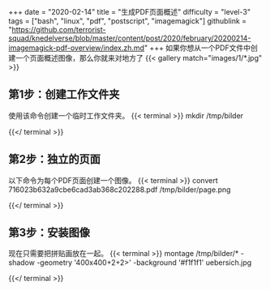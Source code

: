 +++
date = "2020-02-14"
title = "生成PDF页面概述"
difficulty = "level-3"
tags = ["bash", "linux", "pdf", "postscript", "imagemagick"]
githublink = "https://github.com/terrorist-squad/knedelverse/blob/master/content/post/2020/february/20200214-imagemagick-pdf-overview/index.zh.md"
+++
如果你想从一个PDF文件中创建一个页面概述图像，那么你就来对地方了
{{< gallery match="images/1/*.jpg" >}}

## 第1步：创建工作文件夹
使用该命令创建一个临时工作文件夹。
{{< terminal >}}
mkdir /tmp/bilder

{{</ terminal >}}

## 第2步：独立的页面
以下命令为每个PDF页面创建一个图像。
{{< terminal >}}
convert 716023b632a9cbe6cad3ab368c202288.pdf /tmp/bilder/page.png

{{</ terminal >}}

## 第3步：安装图像
现在只需要把拼贴画放在一起。
{{< terminal >}}
montage /tmp/bilder/* -shadow -geometry '400x400+2+2>' -background '#f1f1f1' uebersich.jpg

{{</ terminal >}}

